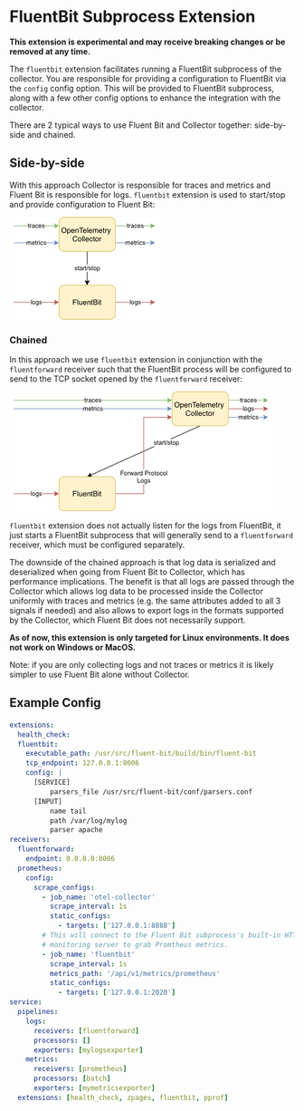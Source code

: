# FluentBit Subprocess Extension

**This extension is experimental and may receive breaking changes or be removed
at any time.**

The `fluentbit` extension facilitates running a FluentBit subprocess of the
collector. You are responsible for providing a configuration to FluentBit via the `config`
config option.  This will be provided to FluentBit subprocess, along with a few other
config options to enhance the integration with the collector.       

There are 2 typical ways to use Fluent Bit and Collector together: side-by-side
and chained.

## Side-by-side

With this approach Collector is responsible for traces and metrics and
Fluent Bit is responsible for logs. `fluentbit` extension is used to start/stop and
provide configuration to Fluent Bit:

![Side by side](images/sidebyside.png)

### Chained

In this approach we use `fluentbit` extension in conjunction with the `fluentforward`
receiver such that the FluentBit process will be configured to send to the
TCP socket opened by the `fluentforward` receiver:

![Side by side](images/chained.png)

`fluentbit` extension does not actually listen for the logs from FluentBit, 
it just starts a FluentBit subprocess that will generally send to a `fluentforward` 
receiver, which must be configured separately.

The downside of the chained approach is that log data is serialized and deserialized
when going from Fluent Bit to Collector, which has performance implications. The benefit
is that all logs are passed through the Collector which allows log data to be processed
inside the Collector uniformly with traces and metrics (e.g. the same attributes added
to all 3 signals if needed) and also allows to export logs in the formats supported
by the Collector, which Fluent Bit does not necessarily support.

**As of now, this extension is only targeted for Linux environments.  It does not
work on Windows or MacOS.**

Note: if you are only collecting logs and not traces or metrics it is likely simpler
to use Fluent Bit alone without Collector.

## Example Config

```yaml
extensions:
  health_check:
  fluentbit:
    executable_path: /usr/src/fluent-bit/build/bin/fluent-bit
    tcp_endpoint: 127.0.0.1:8006
    config: |
      [SERVICE]
          parsers_file /usr/src/fluent-bit/conf/parsers.conf
      [INPUT]
          name tail
          path /var/log/mylog
          parser apache
receivers:
  fluentforward:
    endpoint: 0.0.0.0:8006
  prometheus:
    config:
      scrape_configs:
        - job_name: 'otel-collector'
          scrape_interval: 1s
          static_configs:
            - targets: ['127.0.0.1:8888']
        # This will connect to the Fluent Bit subprocess's built-in HTTP
        # monitoring server to grab Promtheus metrics.
        - job_name: 'fluentbit'
          scrape_interval: 1s
          metrics_path: '/api/v1/metrics/prometheus'
          static_configs:
            - targets: ['127.0.0.1:2020']
service:
  pipelines:
    logs:
      receivers: [fluentforward]
      processors: []
      exporters: [mylogsexporter]
    metrics:
      receivers: [prometheus]
      processors: [batch]
      exporters: [mymetricsexporter]
  extensions: [health_check, zpages, fluentbit, pprof]
```
